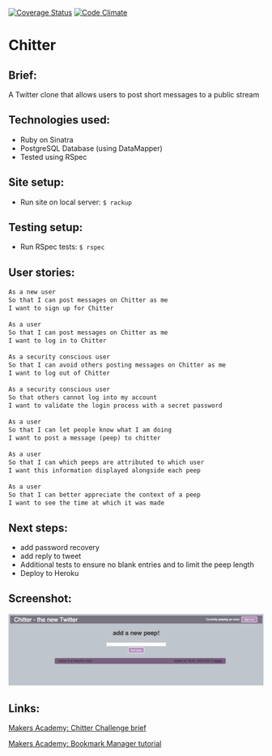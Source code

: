 [![Coverage Status](https://coveralls.io/repos/bagolol/chitter/badge.svg?branch=master&service=github)](https://coveralls.io/github/bagolol/chitter-challenge?branch=master)  [![Code Climate](https://codeclimate.com/github/bagolol/chitter-challenge/badges/gpa.svg)](https://codeclimate.com/github/bagolol/chitter-challenge)


Chitter
=================


Brief:
-------

A Twitter clone that allows users to post short messages to a public stream


Technologies used:
-------

- Ruby on Sinatra
- PostgreSQL Database (using DataMapper)
- Tested using RSpec


Site setup:
-------

- Run site on local server: `$ rackup`


Testing setup:
-------

- Run RSpec tests: `$ rspec`


User stories:
-------

```
As a new user
So that I can post messages on Chitter as me
I want to sign up for Chitter

As a user
So that I can post messages on Chitter as me
I want to log in to Chitter

As a security conscious user
So that I can avoid others posting messages on Chitter as me
I want to log out of Chitter

As a security conscious user
So that others cannot log into my account
I want to validate the login process with a secret password

As a user
So that I can let people know what I am doing
I want to post a message (peep) to chitter

As a user
So that I can which peeps are attributed to which user
I want this information displayed alongside each peep

As a user
So that I can better appreciate the context of a peep
I want to see the time at which it was made

```

Next steps:
-------

- add password recovery
- add reply to tweet
- Additional tests to ensure no blank entries and to limit the peep length
- Deploy to Heroku

Screenshot:
-------

![homepage](public/img/homepage.jpg)


Links:
-------

[Makers Academy: Chitter Challenge brief](https://github.com/makersacademy/chitter-challenge)

[Makers Academy: Bookmark Manager tutorial](https://github.com/makersacademy/course/blob/master/bookmark_manager/bookmark_manager.md)


